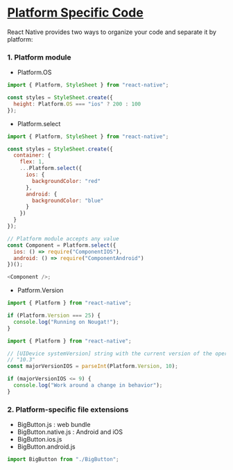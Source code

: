 # [Platform Specific Code](https://reactnative.dev/docs/platform-specific-code)

React Native provides two ways to organize your code and separate it by platform:

### 1. Platform module

- Platform.OS

```js
import { Platform, StyleSheet } from "react-native";

const styles = StyleSheet.create({
  height: Platform.OS === "ios" ? 200 : 100
});
```

- Platform.select

```js
import { Platform, StyleSheet } from "react-native";

const styles = StyleSheet.create({
  container: {
    flex: 1,
    ...Platform.select({
      ios: {
        backgroundColor: "red"
      },
      android: {
        backgroundColor: "blue"
      }
    })
  }
});
```

```js
// Platform module accepts any value
const Component = Platform.select({
  ios: () => require("ComponentIOS"),
  android: () => require("ComponentAndroid")
})();

<Component />;
```

- Patform.Version

```js
import { Platform } from "react-native";

if (Platform.Version === 25) {
  console.log("Running on Nougat!");
}
```

```js
import { Platform } from "react-native";

// [UIDevice systemVersion] string with the current version of the operating system
// "10.3"
const majorVersionIOS = parseInt(Platform.Version, 10);

if (majorVersionIOS <= 9) {
  console.log("Work around a change in behavior");
}
```

### 2. Platform-specific file extensions

- BigButton.js : web bundle
- BigButton.native.js : Android and iOS
- BigButton.ios.js
- BigButton.android.js

```js
import BigButton from "./BigButton";
```
